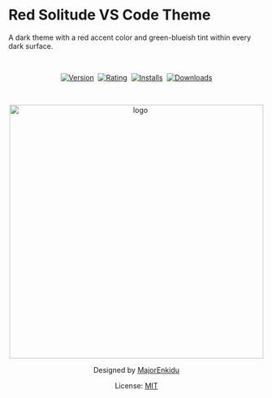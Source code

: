 # Red Solitude VS Code Theme

A dark theme with a red accent color and green-blueish tint within every dark surface.

</br>

<p align="center">
    <a href="https://marketplace.visualstudio.com/items?itemName=PKief.material-icon-theme"><img src="https://vsmarketplacebadge.apphb.com/version-short/MajorEnkidu.red-solitude.svg?style=for-the-badge&colorA=252526&colorB=43A047&label=VERSION" alt="Version"></a>&nbsp;
    <a href="https://marketplace.visualstudio.com/items?itemName=PKief.material-icon-theme"><img src="https://vsmarketplacebadge.apphb.com/rating-short/MajorEnkidu.red-solitude.svg?style=for-the-badge&colorA=252526&colorB=43A047&label=Rating" alt="Rating"></a>&nbsp;
    <a href="https://marketplace.visualstudio.com/items?itemName=PKief.material-icon-theme"><img src="https://vsmarketplacebadge.apphb.com/installs-short/MajorEnkidu.red-solitude.svg?style=for-the-badge&colorA=252526&colorB=43A047&label=Installs" alt="Installs"></a>&nbsp;
    <a href="https://marketplace.visualstudio.com/items?itemName=PKief.material-icon-theme"><img src="https://vsmarketplacebadge.apphb.com/downloads-short/MajorEnkidu.red-solitude.svg?style=for-the-badge&colorA=252526&colorB=43A047&label=Downloads" alt="Downloads"></a>
</p>
</br>

<p align="center">
    <img src="https://raw.githubusercontent.com/MajorEnkidu/red-solitude-vscode-theme/main/screenshot.png" alt="logo" width="500">
</p>

<p align="center">
    Designed by
    <a href="https://github.com/MajorEnkidu">MajorEnkidu</a>
</p>

<p align="center">
    License:
    <a href="https://github.com/MajorEnkidu/red-solitude-vscode-theme/blob/main/LICENCE">MIT</a>
</p>
